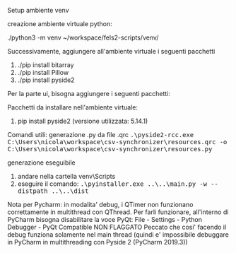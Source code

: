 Setup ambiente venv

creazione ambiente virtuale python:

./python3 -m venv ~/workspace/fels2-scripts/venv/

Successivamente, aggiungere all'ambiente virtuale i seguenti pacchetti

<ol>
<li>./pip install bitarray</li>
<li>./pip install Pillow</li>
<li>./pip install pyside2</li>
</ol>

Per la parte ui, bisogna aggiungere i seguenti pacchetti:

Pacchetti da installare nell'ambiente virtuale:
<ol>
<li>pip install pyside2 (versione utilizzata: 5.14.1)</li>
</ol>

Comandi utili:
generazione .py da file .qrc
<tt>.\pyside2-rcc.exe C:\Users\nicola\workspace\csv-synchronizer\resources.qrc -o C:\Users\nicola\workspace\csv-synchronizer\resources.py</tt>

generazione eseguibile
1. andare nella cartella venv\Scripts
2. eseguire il comando:
<tt>.\pyinstaller.exe ..\\..\\main.py -w --distpath ..\\..\\dist</tt>

Nota per Pycharm:
in modalita' debug, i QTimer non funzionano correttamente in multithread con QThread.
Per farli funzionare, all'interno di PyCharm bisogna disabilitare la voce PyQt:
File - Settings - Python Debugger - PyQt Compatible NON FLAGGATO
Peccato che cosi' facendo il debug funziona solamente nel main thread (quindi e' impossibile 
debuggare in PyCharm in multithreading con Pyside 2 (PyCharm 2019.3))